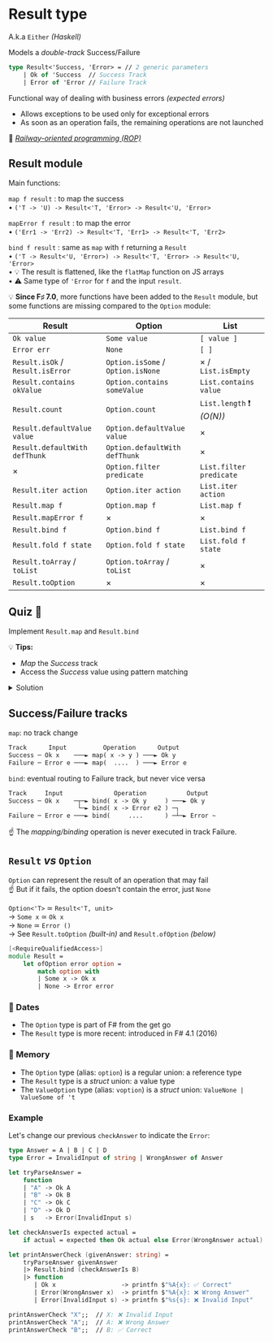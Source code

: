 # Result type

A.k.a `Either` _(Haskell)_

Models a _double-track_ Success/Failure

```fsharp
type Result<'Success, 'Error> = // 2 generic parameters
    | Ok of 'Success  // Success Track
    | Error of 'Error // Failure Track
```

Functional way of dealing with business errors _(expected errors)_

* Allows exceptions to be used only for exceptional errors
* As soon as an operation fails, the remaining operations are not launched

🔗 [_Railway-oriented programming (ROP)_](https://fsharpforfunandprofit.com/rop/)

## Result module

Main functions:

`map f result` : to map the success\
• `('T -> 'U) -> Result<'T, 'Error> -> Result<'U, 'Error>`

`mapError f result` : to map the error\
• `('Err1 -> 'Err2) -> Result<'T, 'Err1> -> Result<'T, 'Err2>`

`bind f result` : same as `map` with `f` returning a `Result`\
• `('T -> Result<'U, 'Error>) -> Result<'T, 'Error> -> Result<'U, 'Error>`\
• 💡 The result is flattened, like the `flatMap` function on JS arrays\
• ⚠️ Same type of `'Error` for `f` and the input `result`.

💡 **Since F♯ 7.0**, more functions have been added to the `Result` module, but some functions are missing compared to the `Option` module:

| Result                           | Option                            | List                     |
| -------------------------------- | --------------------------------- | ------------------------ |
| `Ok value`                       | `Some value`                      | `[ value ]`              |
| `Error err`                      | `None`                            | `[ ]`                    |
| `Result.isOk` / `Result.isError` | `Option.isSome` / `Option.isNone` | × / `List.isEmpty`       |
| `Result.contains okValue`        | `Option.contains someValue`       | `List.contains value`    |
| `Result.count`                   | `Option.count`                    | `List.length` ❗ _(O(N))_ |
| `Result.defaultValue value`      | `Option.defaultValue value`       | ×                        |
| `Result.defaultWith defThunk`    | `Option.defaultWith defThunk`     | ×                        |
| ×                                | `Option.filter predicate`         | `List.filter predicate`  |
| `Result.iter action`             | `Option.iter action`              | `List.iter action`       |
| `Result.map f`                   | `Option.map f`                    | `List.map f`             |
| `Result.mapError f`              | ×                                 | ×                        |
| `Result.bind f`                  | `Option.bind f`                   | `List.bind f`            |
| `Result.fold f state`            | `Option.fold f state`             | `List.fold f state`      |
| `Result.toArray` / `toList`      | `Option.toArray` / `toList`       | ×                        |
| `Result.toOption`                | ×                                 | ×                        |

## Quiz 🎲

Implement `Result.map` and `Result.bind`

💡 **Tips:**

* _Map_ the _Success_ track
* Access the _Success_ value using pattern matching

<details>

<summary>Solution</summary>

```fsharp
// ('T -> 'U) -> Result<'T, 'Error> -> Result<'U, 'Error>
let map f result =
    match result with
    | Ok x    -> Ok (f x)  // ☝ Ok -> Ok
    | Error e -> Error e   // ⚠️ The 2 `Error e` don't have the same type!

// ('T -> Result<'U, 'Error>) -> Result<'T, 'Error>
//                            -> Result<'U, 'Error>
let bind f result =
    match result with
    | Ok x    -> f x       // ☝ `f x` already returns a `Result`
    | Error e -> Error e
```

</details>

## Success/Failure tracks

`map`: no track change

```txt
Track      Input          Operation      Output
Success ─ Ok x    ───► map( x -> y ) ───► Ok y
Failure ─ Error e ───► map(  ....  ) ───► Error e
```

`bind`: eventual routing to Failure track, but never vice versa

```txt
Track     Input              Operation           Output
Success ─ Ok x    ─┬─► bind( x -> Ok y     ) ───► Ok y
                   └─► bind( x -> Error e2 ) ─┐
Failure ─ Error e ───► bind(     ....      ) ─┴─► Error ~
```

☝ The _mapping/binding_ operation is never executed in track Failure.

## `Result` _vs_ `Option`

`Option` can represent the result of an operation that may fail\
☝ But if it fails, the option doesn't contain the error, just `None`

`Option<'T>` ≃ `Result<'T, unit>`\
→ `Some x` ≃ `Ok x`\
→ `None` ≃ `Error ()`\
→ See `Result.toOption` _(built-in)_ and `Result.ofOption` _(below)_

```fsharp
[<RequireQualifiedAccess>]
module Result =
    let ofOption error option =
        match option with
        | Some x -> Ok x
        | None -> Error error
```

### 📅 Dates

* The `Option` type is part of F# from the get go
* The `Result` type is more recent: introduced in F# 4.1 (2016)

### 📝 Memory

* The `Option` type (alias: `option`) is a regular union: a reference type
* The `Result` type is a _struct_ union: a value type
* The `ValueOption` type (alias: `voption`) is a _struct_ union: `ValueNone | ValueSome of 't`

### Example

Let's change our previous `checkAnswer` to indicate the `Error`:

```fsharp
type Answer = A | B | C | D
type Error = InvalidInput of string | WrongAnswer of Answer

let tryParseAnswer =
    function
    | "A" -> Ok A
    | "B" -> Ok B
    | "C" -> Ok C
    | "D" -> Ok D
    | s   -> Error(InvalidInput s)

let checkAnswerIs expected actual =
    if actual = expected then Ok actual else Error(WrongAnswer actual)

let printAnswerCheck (givenAnswer: string) =
    tryParseAnswer givenAnswer
    |> Result.bind (checkAnswerIs B)
    |> function
       | Ok x                  -> printfn $"%A{x}: ✅ Correct"
       | Error(WrongAnswer x)  -> printfn $"%A{x}: ❌ Wrong Answer"
       | Error(InvalidInput s) -> printfn $"%s{s}: ❌ Invalid Input"

printAnswerCheck "X";;  // X: ❌ Invalid Input
printAnswerCheck "A";;  // A: ❌ Wrong Answer
printAnswerCheck "B";;  // B: ✅ Correct
```
